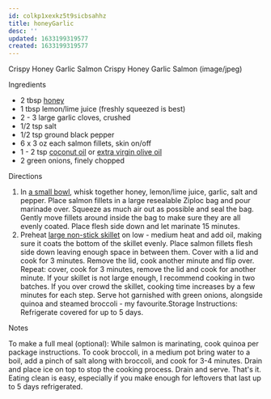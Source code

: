 ```yaml
---
id: colkp1xexkz5t9sicbsahhz
title: honeyGarlic
desc: ''
updated: 1633199319577
created: 1633199319577
---
```


Crispy Honey Garlic Salmon
Crispy Honey Garlic Salmon (image/jpeg)

Ingredients

* 2 tbsp [honey](http://www.amazon.com/gp/product/B000U0MTMW/ref=as_li_ss_tl?ie=UTF8&camp=1789&creative=390957&creativeASIN=B000U0MTMW&linkCode=as2&tag=if0466-20)
* 1 tbsp lemon/lime juice (freshly squeezed is best)
* 2 - 3 large garlic cloves, crushed
* 1/2 tsp salt
* 1/2 tsp ground black pepper
* 6 x 3 oz each salmon fillets, skin on/off
* 1 - 2 tsp [coconut oil](http://www.amazon.com/gp/product/B000GAT6NG/ref=as_li_ss_tl?ie=UTF8&camp=1789&creative=390957&creativeASIN=B000GAT6NG&linkCode=as2&tag=if0466-20) or [extra virgin olive oil](http://www.amazon.com/gp/product/B0027EOTKO/ref=as_li_tl?ie=UTF8&camp=1789&creative=390957&creativeASIN=B0027EOTKO&linkCode=as2&tag=if0466-20)
* 2 green onions, finely chopped

Directions

1. In [a small bowl](http://www.amazon.com/gp/product/B000A38ASG/ref=as_li_tl?ie=UTF8&camp=1789&creative=390957&creativeASIN=B000A38ASG&linkCode=as2&tag=if0466-20&linkId=GWYQOB6W7YPZCXGS), whisk together honey, lemon/lime juice, garlic, salt and pepper. Place salmon fillets in a large resealable Ziploc bag and pour marinade over. Squeeze as much air out as possible and seal the bag. Gently move fillets around inside the bag to make sure they are all evenly coated. Place flesh side down and let marinate 15 minutes.
2. Preheat [large non-stick skillet](http://www.amazon.com/gp/product/B008FZTS4G/ref=as_li_tl?ie=UTF8&camp=1789&creative=390957&creativeASIN=B008FZTS4G&linkCode=as2&tag=if0466-20) on low - medium heat and add oil, making sure it coats the bottom of the skillet evenly. Place salmon fillets flesh side down leaving enough space in between them. Cover with a lid and cook for 3 minutes. Remove the lid, cook another minute and flip over. Repeat: cover, cook for 3 minutes, remove the lid and cook for another minute. If your skillet is not large enough, I recommend cooking in two batches. If you over crowd the skillet, cooking time increases by a few minutes for each step. Serve hot garnished with green onions, alongside quinoa and steamed broccoli - my favourite.Storage Instructions: Refrigerate covered for up to 5 days.

Notes

To make a full meal (optional): While salmon is marinating, cook quinoa per package instructions. To cook broccoli, in a medium pot bring water to a boil, add a pinch of salt along with broccoli, and cook for 3-4 minutes. Drain and place ice on top to stop the cooking process. Drain and serve. That's it. Eating clean is easy, especially if you make enough for leftovers that last up to 5 days refrigerated.
